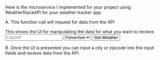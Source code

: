 Here is the microservice I implemented for your project using WeatherStackAPI for your weather tracker app.

A. This function call will request for data from the API 
    <script>
        function getweather(){
        var city = document.getElementById("search").value;
        var units = document.getElementById("units").value;
        fetch("http://api.weatherstack.com/current?access_key=7a4cd620eec52b45b51904b09dab5054&query="+city+"&units="+units)
            .then(a=>a.json())
            .then(response => {
            document.getElementById("output").innerHTML="<h1>"+response.current.weather_descriptions[0]+"</h1>Temperature: "+response.current.temperature+"<br>Feels like "+response.current.feelslike+"<br>UV index: "+response.current.uv_index+"<br>Humidity: "+response.current.humidity+"<br>Cloud cover: "+response.current.cloudcover;
            });
         }
    </script>

This shows the UI for manipulating the data for what you want to recieve.
    <input placeholder="City/ZIP" id="search"> 
    <select id="units">
        <option value="f">Fahrenheit</option>
        <option value="m">Celsius</option>
    </select>
    <button onclick="getweather()">Get Weather</button>
    <div id="output"></div>

B. Once the UI is presented you can input a city or zipcode into the input fields and recieve data from the API.
